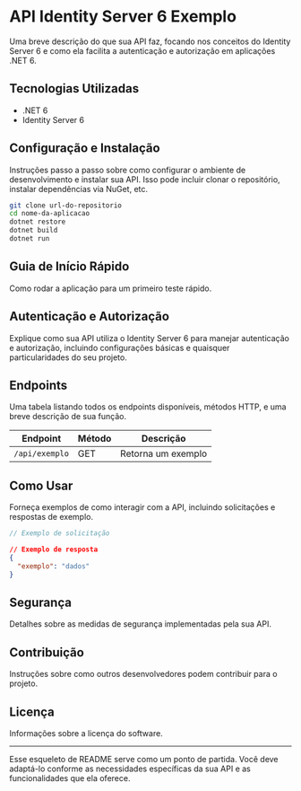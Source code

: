 # API Identity Server 6 Exemplo

Uma breve descrição do que sua API faz, focando nos conceitos do Identity Server 6 e como ela facilita a autenticação e autorização em aplicações .NET 6.

## Tecnologias Utilizadas

- .NET 6
- Identity Server 6

## Configuração e Instalação

Instruções passo a passo sobre como configurar o ambiente de desenvolvimento e instalar sua API. Isso pode incluir clonar o repositório, instalar dependências via NuGet, etc.

```bash
git clone url-do-repositorio
cd nome-da-aplicacao
dotnet restore
dotnet build
dotnet run
```

## Guia de Início Rápido

Como rodar a aplicação para um primeiro teste rápido.

## Autenticação e Autorização

Explique como sua API utiliza o Identity Server 6 para manejar autenticação e autorização, incluindo configurações básicas e quaisquer particularidades do seu projeto.

## Endpoints

Uma tabela listando todos os endpoints disponíveis, métodos HTTP, e uma breve descrição de sua função.

| Endpoint | Método | Descrição |
|----------|--------|-----------|
| `/api/exemplo` | GET | Retorna um exemplo |

## Como Usar

Forneça exemplos de como interagir com a API, incluindo solicitações e respostas de exemplo.

```csharp
// Exemplo de solicitação
```

```json
// Exemplo de resposta
{
  "exemplo": "dados"
}
```

## Segurança

Detalhes sobre as medidas de segurança implementadas pela sua API.

## Contribuição

Instruções sobre como outros desenvolvedores podem contribuir para o projeto.

## Licença

Informações sobre a licença do software.

---

Esse esqueleto de README serve como um ponto de partida. Você deve adaptá-lo conforme as necessidades específicas da sua API e as funcionalidades que ela oferece.
